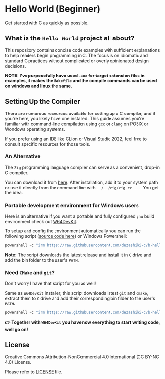 # Hello World (Beginner)

Get started with C as quickly as possible.

## What is the `Hello World` project all about?

This repository contains concise code examples with sufficient explanations to help readers begin programming in C. The focus is on idiomatic and standard C practices without complicated or overly opinionated design decisions.

**NOTE: I've purposefully have used `.exe` for target extension files in examples, it makes the `Makefile` and the compile commands can be used on windows and linux the same.**

## Setting Up the Compiler

There are numerous resources available for setting up a C compiler, and if you're here, you likely have one installed. This guide assumes you're familiar with command-line compilation using `gcc` or `clang` on POSIX or Wondows operating systems.

If you prefer using an IDE like CLion or Visual Studio 2022, feel free to consult specific resources for those tools.

### An Alternative

The `Zig` programming language compiler can serve as a convenient, drop-in C compiler.

You can download it from [here](https://ziglang.org/learn/getting-started/#installing-zig). After installation, add it to your system path or use it directly from the command line with `../../zig/zig cc ...`. You get the idea.

### Portable development environment for Windows users

Here is an alternative if you want a portable and fully configured `gnu` build environment check out [W64DevKit](https://github.com/skeeto/w64devkit).

To setup and config the environment automatically you can run the following script ([source code here](/install.ps1)) on Windows Powershell:

```powershell
powershell -c "irm https://raw.githubusercontent.com/dezashibi-c/b-hello-world/main/install.ps1 | iex"
```

**Note:** The script downloads the latest release and install it in `C` drive and add the bin folder
to the user's `PATH`.

### Need `CMake` and `git`?

Don't worry I have that script for you as well!

Same as `W64DevKit` installer, this script downloads latest `git` and `cmake`, extract them to `C` drive and add their corresponding bin filder to the user's `PATH`.

```powershell
powershell -c "irm https://raw.githubusercontent.com/dezashibi-c/b-hello-world/main/install_extra.ps1 | iex"
```

**👉 Together with `W64DevKit` you have now everything to start writing code, well go on!**

## License

Creative Commons Attribution-NonCommercial 4.0 International (CC BY-NC 4.0) License.

Please refer to [LICENSE](/LICENSE) file.

